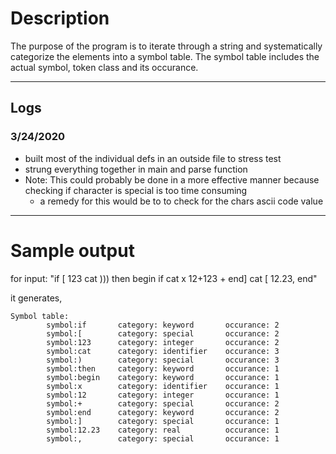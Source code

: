 # **Description**
The purpose of the program is to iterate through a string and systematically categorize the elements into a symbol table. The symbol table includes the actual symbol, token class and its occurance. 

___

## **Logs**
### 3/24/2020
* built most of the individual defs in an outside file to stress test 
* strung everything together in main and parse function
* Note: This could probably be done in a more effective manner because checking if character is special is too time consuming
    * a remedy for this would be to to check for the chars ascii code value

___

# **Sample output**

for input: "if [ 123 cat ))) then begin if cat x 12+123 + end] cat [ 12.23, end"

it generates, 

```
Symbol table:
        symbol:if       category: keyword       occurance: 2
        symbol:[        category: special       occurance: 2
        symbol:123      category: integer       occurance: 2
        symbol:cat      category: identifier    occurance: 3
        symbol:)        category: special       occurance: 3
        symbol:then     category: keyword       occurance: 1
        symbol:begin    category: keyword       occurance: 1
        symbol:x        category: identifier    occurance: 1
        symbol:12       category: integer       occurance: 1
        symbol:+        category: special       occurance: 2
        symbol:end      category: keyword       occurance: 2
        symbol:]        category: special       occurance: 1
        symbol:12.23    category: real          occurance: 1
        symbol:,        category: special       occurance: 1
```